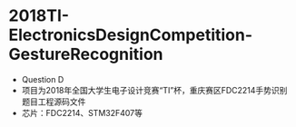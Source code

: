 # 2018TI-ElectronicsDesignCompetition-GestureRecognition
 - Question D
 - 项目为2018年全国大学生电子设计竞赛“TI”杯，重庆赛区FDC2214手势识别题目工程源码文件
 - 芯片：FDC2214、STM32F407等

